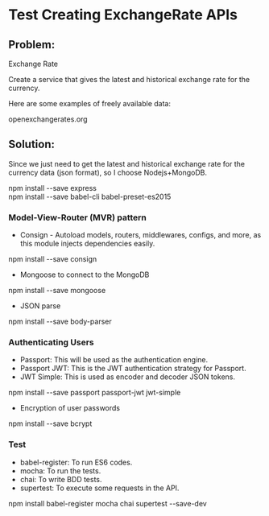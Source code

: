 # Test Creating ExchangeRate APIs

## Problem:

Exchange Rate

Create a service that gives the latest and historical exchange rate for the currency.

Here are some examples of freely available data:

openexchangerates.org

## Solution:

Since we just need to get the latest and historical exchange rate for the currency data (json format), so I choose Nodejs+MongoDB.

npm install --save express<br/>
npm install --save babel-cli babel-preset-es2015

### Model-View-Router (MVR) pattern

- Consign - Autoload models, routers, middlewares, configs, and more, as this module injects dependencies easily.

npm install --save consign

- Mongoose to connect to the MongoDB

npm install --save mongoose

- JSON parse

npm install --save body-parser

### Authenticating Users

- Passport: This will be used as the authentication engine.
- Passport JWT: This is the JWT authentication strategy for Passport.
- JWT Simple: This is used as encoder and decoder JSON tokens.

npm install --save passport passport-jwt jwt-simple

- Encryption of user passwords

npm install --save bcrypt


### Test

- babel-register: To run ES6 codes.
- mocha: To run the tests.
- chai: To write BDD tests.
- supertest: To execute some requests in the API.

npm install babel-register mocha chai supertest --save-dev
